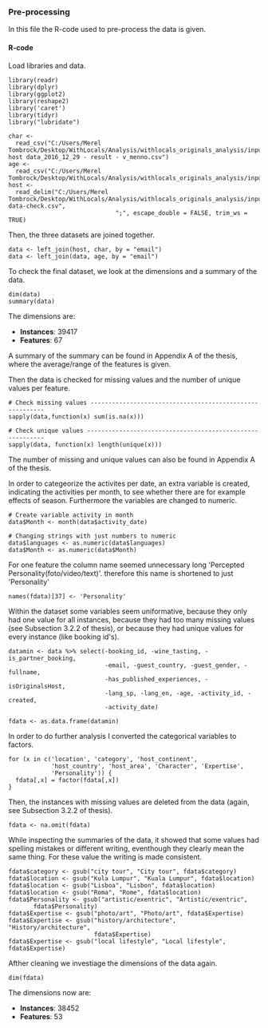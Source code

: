 ### Pre-processing

In this file the R-code used to pre-process the data is given. 

#### R-code
Load libraries and data.
```
library(readr)
library(dplyr)
library(ggplot2)
library(reshape2)
library('caret')
library(tidyr)
library("lubridate")

char <- 
  read_csv("C:/Users/Merel Tombrock/Desktop/WithLocals/Analysis/withlocals_originals_analysis/input/willems_golden host data_2016_12_29 - result - v_menno.csv")
age <- 
  read_csv("C:/Users/Merel Tombrock/Desktop/WithLocals/Analysis/withlocals_originals_analysis/input/age2.csv")
host <- 
  read_delim("C:/Users/Merel Tombrock/Desktop/WithLocals/Analysis/withlocals_originals_analysis/input/host-data-check.csv", 
                              ";", escape_double = FALSE, trim_ws = TRUE)
```
Then, the three datasets are joined together. 
```
data <- left_join(host, char, by = "email")
data <- left_join(data, age, by = "email")
```
To check the final dataset, we look at the dimensions and a summary of the data. 
```
dim(data)
summary(data)
``` 
The dimensions are:
- **Instances**: 39417
- **Features**: 67

A summary of the summary can be found in Appendix A of the thesis, where the average/range of the features is given. 

Then the data is checked for missing values and the number of unique values per feature. 
```
# Check missing values ---------------------------------------------------------
sapply(data,function(x) sum(is.na(x)))

# Check unique values ----------------------------------------------------------
sapply(data, function(x) length(unique(x)))
```
The number of missing and unique values can also be found in Appendix A of the thesis. 

In order to categeorize the activites per date, an extra variable is created,
indicating the activities per month, to see whether there are for example effects of season. 
Furthermore the variables are changed to numeric. 
```
# Create variable activity in month
data$Month <- month(data$activity_date)

# Changing strings with just numbers to numeric
data$languages <- as.numeric(data$languages)
data$Month <- as.numeric(data$Month)
```
For one feature the column name seemed unnecessary long 'Percepted Personality(foto/video/text)'.
therefore this name is shortened to just 'Personality'
```
names(fdata)[37] <- 'Personality'
```

Within the dataset some variables seem uniformative, because they only had one value for all instances,
because they had too many missing values (see Subsection 3.2.2 of thesis), or because they had 
unique values for every instance (like booking id's).
```
datamin <- data %>% select(-booking_id, -wine_tasting, -is_partner_booking, 
                           -email, -guest_country, -guest_gender, -fullname,
                           -has_published_experiences, -isOriginalsHost, 
                           -lang_sp, -lang_en, -age, -activity_id, -created,
                           -activity_date)

fdata <- as.data.frame(datamin)
```
In order to do further analysis I converted the categorical variables to factors. 
```
for (x in c('location', 'category', 'host_continent', 
            'host_country', 'host_area', 'Character', 'Expertise',
            'Personality')) {
  fdata[,x] = factor(fdata[,x])
}  
```
Then, the instances with missing values are deleted from the data (again, see Subsection 3.2.2 of thesis). 
```
fdata <- na.omit(fdata)
```
While inspecting the summaries of the data, it showed that some values had spelling mistakes or different writing,
eventhough they clearly mean the same thing. For these value the writing is made consistent. 
```
fdata$category <- gsub("city tour", "City tour", fdata$category)
fdata$location <- gsub("Kula Lumpur", "Kuala Lumpur", fdata$location)
fdata$location <- gsub("Lisboa", "Lisbon", fdata$location)
fdata$location <- gsub("Roma", "Rome", fdata$location)
fdata$Personality <- gsub("artistic/exentric", "Artistic/exentric", 
       fdata$Personality)
fdata$Expertise <- gsub("photo/art", "Photo/art", fdata$Expertise)
fdata$Expertise <- gsub("history/architecture", "History/architecture", 
                        fdata$Expertise)
fdata$Expertise <- gsub("local lifestyle", "Local lifestyle", fdata$Expertise)
```
Afther cleaning we investiage the dimensions of the data again. 
```
dim(fdata)
``` 
The dimensions now are:
- **Instances**: 38452
- **Features**: 53
